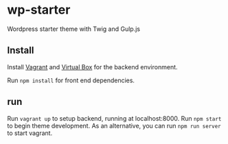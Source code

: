 # wp-starter
Wordpress starter theme with Twig and Gulp.js

## Install

Install [Vagrant](https://www.vagrantup.com/downloads.html) and [Virtual Box](https://www.virtualbox.org/wiki/Downloads) for the backend environment.

Run `npm install` for front end dependencies.


## run
Run `vagrant up` to setup backend, running at localhost:8000.
Run `npm start` to begin theme development.
As an alternative, you can run `npm run server` to start vagrant.
